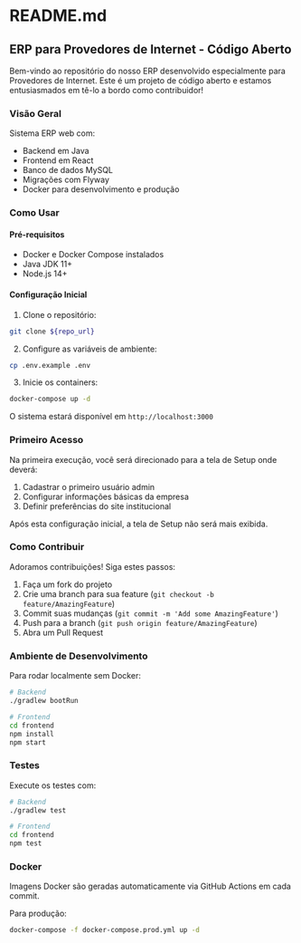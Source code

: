 # README.md

## ERP para Provedores de Internet - Código Aberto

Bem-vindo ao repositório do nosso ERP desenvolvido especialmente para Provedores de Internet. Este é um projeto de código aberto e estamos entusiasmados em tê-lo a bordo como contribuidor!

### Visão Geral
Sistema ERP web com:
- Backend em Java
- Frontend em React
- Banco de dados MySQL
- Migrações com Flyway
- Docker para desenvolvimento e produção

### Como Usar

#### Pré-requisitos
- Docker e Docker Compose instalados
- Java JDK 11+
- Node.js 14+

#### Configuração Inicial
1. Clone o repositório:
```bash
git clone ${repo_url}
```

2. Configure as variáveis de ambiente:
```bash
cp .env.example .env
```

3. Inicie os containers:
```bash
docker-compose up -d
```

O sistema estará disponível em `http://localhost:3000`

### Primeiro Acesso
Na primeira execução, você será direcionado para a tela de Setup onde deverá:
1. Cadastrar o primeiro usuário admin
2. Configurar informações básicas da empresa
3. Definir preferências do site institucional

Após esta configuração inicial, a tela de Setup não será mais exibida.

### Como Contribuir
Adoramos contribuições! Siga estes passos:

1. Faça um fork do projeto
2. Crie uma branch para sua feature (`git checkout -b feature/AmazingFeature`)
3. Commit suas mudanças (`git commit -m 'Add some AmazingFeature'`)
4. Push para a branch (`git push origin feature/AmazingFeature`)
5. Abra um Pull Request

### Ambiente de Desenvolvimento
Para rodar localmente sem Docker:
```bash
# Backend
./gradlew bootRun

# Frontend
cd frontend
npm install
npm start
```

### Testes
Execute os testes com:
```bash
# Backend
./gradlew test

# Frontend
cd frontend
npm test
```

### Docker
Imagens Docker são geradas automaticamente via GitHub Actions em cada commit.

Para produção:
```bash
docker-compose -f docker-compose.prod.yml up -d
```